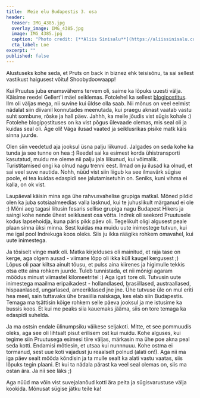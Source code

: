 ```yaml
---
title:  Meie elu Budapestis 3. osa
header: 
  teaser: IMG_4385.jpg
  overlay_image: IMG_4385.jpg
  image: IMG_4385.jpg
  caption: "Photo credit: [**Aliis Sinisalu**](https://aliissinisalu.com/)"
  cta_label: Loe
excerpt: ""
published: false
---
```

Alustuseks kohe seda, et Pruts on back in biznez ehk teisisõnu, ta sai sellest vastikust haigusest võitu! Shoobydoowaapp!

Kui Pruutus juba enamsvähems tervem oli, saime ka lõpuks uuesti välja. Käisime reedel Gellert'i mäel seiklemas. Fotolehel ka sellest [blogipostitus](http://aliissinisalu.com/2016/10/03/gellert-hill-budapest/). Ilm oli väljas mega, nii suvine kui üldse olla saab. Nii mõnus on veel eelmist nädalat siin diivanil konnutades meenutada, kui praegu aknast vaatab vastu suht sombune, rõske ja hall päev. Jahhh, ka meile jõudis vist sügis kohale :) Fotolehe blogipostituses on ka vist põgus ülevaade olemas, mis seal oli ja kuidas seal oli. Äge oli! Väga ilusad vaated ja seiklusrikas pisike matk käis sinna juurde.

Olen siin veedetud aja jooksul üsna palju liikunud. Jalgades on seda kohe ka tunda ja see tunne on hea :) Reedel sai ka esimest korda ühistransporti kasutatud, muidu me oleme nii palju jala liikunud, kui võimalik. Turistitamised ongi ka olnud nagu trenni eest. Ilmad on ju ilusad ka olnud, et sai veel suve nautida. Nohh, nüüd vist siin liigub ka see ilmavärk sügise poole, ei tea kuidas edaspidi see jalutamisetuhin on. Seniks, kuni vihma ei kalla, on ok vist.

Laupäeval käisin mina aga ühe rahvusvahelise grupiga matkal. Mõned pildid olen ka juba sotsiaalmeedias valla lasknud, kui te juhuslikult märganud ei ole :) Mõni aeg tagasi liitusin fesaris sellise grupiga nagu Budapest Hikers ja saingi kohe nende ühest seiklusest osa võtta. Indrek oli seekord Pruutusele kodus lapsehoidja, kuna päris pikk päev oli. Tegelikult oligi algusest peale plaan sinna üksi minna. Sest kuidas ma muidu uute inimestege tutvun, kui me igal pool Indrekuga koos oleks. Siis ju ikka räägiks rohkem omavahel, kui uute inimestega. 

Ja tõsiselt vinge matk oli. Matka kirjelduses oli mainitud, et raja tase on kerge, aga olgem ausad - viimane lõpp oli ikka küll kaugel kergusest ;) Lõpus oli paar kiltsa ainult tõusu, et pulss aina kiirenes ja higimulle tekkis otsa ette aina rohkem juurde. Tuleb tunnistada, et nii mõnigi agaram möödus minust viimastel kilomeetritel :) Aga igati tore oli. Tutvusin uute inimestega maailma eripaikadest - hollandlased, brasiillased, austraallased, hispaanlased, ungarlased, ameeriklased jne jne. Ühe tutvuse üle on mul eriti hea meel, sain tuttavaks ühe brasiilia naiskaga, kes elab siin Budapestis. Temaga ma tsättisin kõige rohkem selle päeva jooksul ja me istusime ka bussis koos. Et kui me peaks siia kauemaks jääma, siis on tore temaga ka edaspidi suhelda.

Ja ma ostsin endale ülinumpsiku väikese seljakoti. Mitte, et see pommuudis oleks, aga see oli lihtsalt pisut erilisem ost kui muidu. Kohe alguses, kui tegime siin Pruutusega esimesi tiire väljas, märkasin ma ühe poe akna peal seda kotti. Endamisi mõtlesin, et utsaa kui nunnnuuu. Kohe ostma ei tormanud, sest uue koti vajadust ju reaalselt polnud (alati on!). Aga nii ma iga päev sealt mööda kõndisin ja ta mulle sealt ka alati vastu vaatas, siis lõpuks tegin plaani. Et kui ta nädala pärast ka veel seal olemas on, siis ma ostan ära. Ja nii see läks ;)

Aga nüüd ma võin vist suvejalanõud kotti ära peita ja sügisvarustuse välja kookida. 
Mõnusat sügise jätku teile ka!



